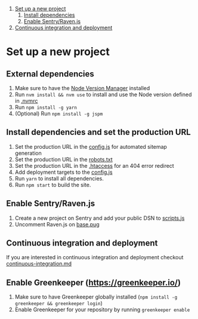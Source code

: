1. [Set up a new project](#set-up-a-new-project)
    1. [Install dependencies](#install-dependencies)
    2. [Enable Sentry/Raven.js](#enable-sentryravenjs)
2. [Continuous integration and deployment](#continuous-integration-and-deployment)


# Set up a new project

## External dependencies
1. Make sure to have the [Node Version Manager](https://github.com/creationix/nvm) installed
2. Run `nvm install && nvm use` to install and use the Node version defined in [.nvmrc](../.nvmrc)
3. Run `npm install -g yarn`
4. (Optional) Run `npm install -g jspm`

## Install dependencies and set the production URL
1. Set the production URL in the [config.js](../_gulpfile/config.js#L15) for automated sitemap generation
2. Set the production URL in the [robots.txt](../source/robots.txt#L1)
3. Set the production URL in the [.htaccess](../source/.htaccess#L42) for an 404 error redirect
4. Add deployment targets to the [config.js](../_gulpfile/config.js#L17)
5. Run `yarn` to install all dependencies.
6. Run `npm start` to build the site.

## Enable Sentry/Raven.js
1. Create a new project on Sentry and add your public DSN to [scripts.js](../source/assets/scripts/scripts.js#L1)
2. Uncomment Raven.js on [base.pug](../source/_partials/base.pug#L63)

## Continuous integration and deployment
If you are interested in continuous integration and deployment checkout [continuous-integration.md](./continuous-integration.md)

## Enable Greenkeeper (https://greenkeeper.io/)
1. Make sure to have Greenkeeper globally installed (`npm install -g greenkeeper && greenkeeper login`)
2. Enable Greenkeeper for your repository by running `greenkeeper enable`
